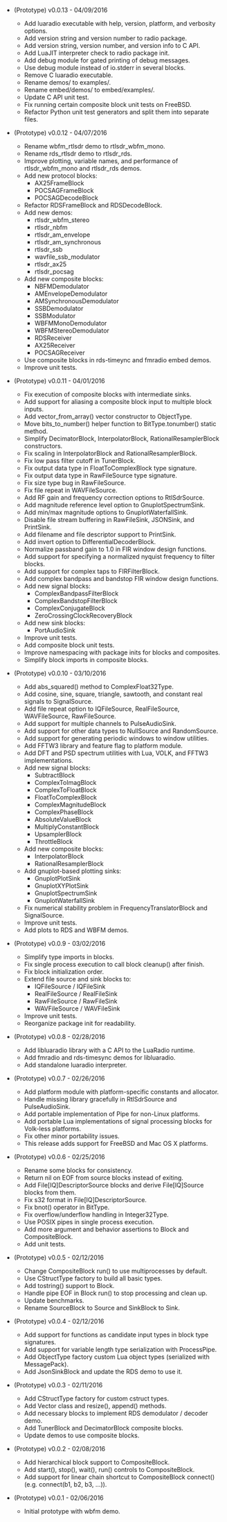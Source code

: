 * (Prototype) v0.0.13 - 04/09/2016
    * Add luaradio executable with help, version, platform, and verbosity options.
    * Add version string and version number to radio package.
    * Add version string, version number, and version info to C API.
    * Add LuaJIT interpreter check to radio package init.
    * Add debug module for gated printing of debug messages.
    * Use debug module instead of io.stderr in several blocks.
    * Remove C luaradio executable.
    * Rename demos/ to examples/.
    * Rename embed/demos/ to embed/examples/.
    * Update C API unit test.
    * Fix running certain composite block unit tests on FreeBSD.
    * Refactor Python unit test generators and split them into separate files.

* (Prototype) v0.0.12 - 04/07/2016
    * Rename wbfm_rtlsdr demo to rtlsdr_wbfm_mono.
    * Rename rds_rtlsdr demo to rtlsdr_rds.
    * Improve plotting, variable names, and performance of rtlsdr_wbfm_mono and rtlsdr_rds demos.
    * Add new protocol blocks:
        * AX25FrameBlock
        * POCSAGFrameBlock
        * POCSAGDecodeBlock
    * Refactor RDSFrameBlock and RDSDecodeBlock.
    * Add new demos:
        * rtlsdr_wbfm_stereo
        * rtlsdr_nbfm
        * rtlsdr_am_envelope
        * rtlsdr_am_synchronous
        * rtlsdr_ssb
        * wavfile_ssb_modulator
        * rtlsdr_ax25
        * rtlsdr_pocsag
    * Add new composite blocks:
        * NBFMDemodulator
        * AMEnvelopeDemodulator
        * AMSynchronousDemodulator
        * SSBDemodulator
        * SSBModulator
        * WBFMMonoDemodulator
        * WBFMStereoDemodulator
        * RDSReceiver
        * AX25Receiver
        * POCSAGReceiver
    * Use composite blocks in rds-timeync and fmradio embed demos.
    * Improve unit tests.

* (Prototype) v0.0.11 - 04/01/2016
    * Fix execution of composite blocks with intermediate sinks.
    * Add support for aliasing a composite block input to multiple block inputs.
    * Add vector_from_array() vector constructor to ObjectType.
    * Move bits_to_number() helper function to BitType.tonumber() static method.
    * Simplify DecimatorBlock, InterpolatorBlock, RationalResamplerBlock constructors.
    * Fix scaling in InterpolatorBlock and RationalResamplerBlock.
    * Fix low pass filter cutoff in TunerBlock.
    * Fix output data type in FloatToComplexBlock type signature.
    * Fix output data type in RawFileSource type signature.
    * Fix size type bug in RawFileSource.
    * Fix file repeat in WAVFileSource.
    * Add RF gain and frequency correction options to RtlSdrSource.
    * Add magnitude reference level option to GnuplotSpectrumSink.
    * Add min/max magnitude options to GnuplotWaterfallSink.
    * Disable file stream buffering in RawFileSink, JSONSink, and PrintSink.
    * Add filename and file descriptor support to PrintSink.
    * Add invert option to DifferentialDecoderBlock.
    * Normalize passband gain to 1.0 in FIR window design functions.
    * Add support for specifying a normalized nyquist frequency to filter blocks.
    * Add support for complex taps to FIRFilterBlock.
    * Add complex bandpass and bandstop FIR window design functions.
    * Add new signal blocks:
        * ComplexBandpassFilterBlock
        * ComplexBandstopFilterBlock
        * ComplexConjugateBlock
        * ZeroCrossingClockRecoveryBlock
    * Add new sink blocks:
        * PortAudioSink
    * Improve unit tests.
    * Add composite block unit tests.
    * Improve namespacing with package inits for blocks and composites.
    * Simplify block imports in composite blocks.

* (Prototype) v0.0.10 - 03/10/2016
    * Add abs_squared() method to ComplexFloat32Type.
    * Add cosine, sine, square, triangle, sawtooth, and constant real signals to SignalSource.
    * Add file repeat option to IQFileSource, RealFileSource, WAVFileSource, RawFileSource.
    * Add support for multiple channels to PulseAudioSink.
    * Add support for other data types to NullSource and RandomSource.
    * Add support for generating periodic windows to window utilities.
    * Add FFTW3 library and feature flag to platform module.
    * Add DFT and PSD spectrum utilities with Lua, VOLK, and FFTW3 implementations.
    * Add new signal blocks:
        * SubtractBlock
        * ComplexToImagBlock
        * ComplexToFloatBlock
        * FloatToComplexBlock
        * ComplexMagnitudeBlock
        * ComplexPhaseBlock
        * AbsoluteValueBlock
        * MultiplyConstantBlock
        * UpsamplerBlock
        * ThrottleBlock
    * Add new composite blocks:
        * InterpolatorBlock
        * RationalResamplerBlock
    * Add gnuplot-based plotting sinks:
        * GnuplotPlotSink
        * GnuplotXYPlotSink
        * GnuplotSpectrumSink
        * GnuplotWaterfallSink
    * Fix numerical stability problem in FrequencyTranslatorBlock and SignalSource.
    * Improve unit tests.
    * Add plots to RDS and WBFM demos.

* (Prototype) v0.0.9 - 03/02/2016
    * Simplify type imports in blocks.
    * Fix single process execution to call block cleanup() after finish.
    * Fix block initialization order.
    * Extend file source and sink blocks to:
        * IQFileSource / IQFileSink
        * RealFileSource / RealFileSink
        * RawFileSource / RawFileSink
        * WAVFileSource / WAVFileSink
    * Improve unit tests.
    * Reorganize package init for readability.

* (Prototype) v0.0.8 - 02/28/2016
    * Add libluaradio library with a C API to the LuaRadio runtime.
    * Add fmradio and rds-timesync demos for libluaradio.
    * Add standalone luaradio interpreter.

* (Prototype) v0.0.7 - 02/26/2016
    * Add platform module with platform-specific constants and allocator.
    * Handle missing library gracefully in RtlSdrSource and PulseAudioSink.
    * Add portable implementation of Pipe for non-Linux platforms.
    * Add portable Lua implementations of signal processing blocks for Volk-less platforms.
    * Fix other minor portability issues.
    * This release adds support for FreeBSD and Mac OS X platforms.

* (Prototype) v0.0.6 - 02/25/2016
    * Rename some blocks for consistency.
    * Return nil on EOF from source blocks instead of exiting.
    * Add File[IQ]DescriptorSource blocks and derive File[IQ]Source blocks from
      them.
    * Fix s32 format in File[IQ]DescriptorSource.
    * Fix bnot() operator in BitType.
    * Fix overflow/underflow handling in Integer32Type.
    * Use POSIX pipes in single process execution.
    * Add more argument and behavior assertions to Block and CompositeBlock.
    * Add unit tests.

* (Prototype) v0.0.5 - 02/12/2016
    * Change CompositeBlock run() to use multiprocesses by default.
    * Use CStructType factory to build all basic types.
    * Add tostring() support to Block.
    * Handle pipe EOF in Block run() to stop processing and clean up.
    * Update benchmarks.
    * Rename <Name>SourceBlock to <Name>Source and <Name>SinkBlock to
      <Name>Sink.

* (Prototype) v0.0.4 - 02/12/2016
    * Add support for functions as candidate input types in block type
      signatures.
    * Add support for variable length type serialization with ProcessPipe.
    * Add ObjectType factory custom Lua object types (serialized with
      MessagePack).
    * Add JsonSinkBlock and update the RDS demo to use it.

* (Prototype) v0.0.3 - 02/11/2016
    * Add CStructType factory for custom cstruct types.
    * Add Vector class and resize(), append() methods.
    * Add necessary blocks to implement RDS demodulator / decoder demo.
    * Add TunerBlock and DecimatorBlock composite blocks.
    * Update demos to use composite blocks.

* (Prototype) v0.0.2 - 02/08/2016
    * Add hierarchical block support to CompositeBlock.
    * Add start(), stop(), wait(), run() controls to CompositeBlock.
    * Add support for linear chain shortcut to CompositeBlock connect() (e.g.
      connect(b1, b2, b3, ...)).

* (Prototype) v0.0.1 - 02/06/2016
    * Initial prototype with wbfm demo.
